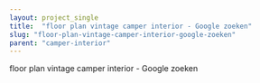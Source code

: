 ```yaml
---
layout: project_single
title:  "floor plan vintage camper interior - Google zoeken"
slug: "floor-plan-vintage-camper-interior-google-zoeken"
parent: "camper-interior"
---
```

floor plan vintage camper interior - Google zoeken